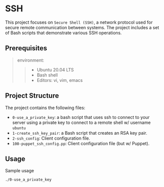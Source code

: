# SSH

This project focuses on `Secure Shell (SSH)`, a network protocol used for secure remote communication between systems. The project includes a set of Bash scripts that demonstrate various SSH operations.

## Prerequisites
> environment:  
>> - Ubuntu 20.04 LTS  
>> - Bash shell  
>> - Editors: vi, vim, emacs  


## Project Structure

The project contains the following files:

- `0-use_a_private_key`: a bash script that uses ssh to connect to your server using a private key to connect to a remote shell w/ username `ubuntu`  
- `1-create_ssh_key_pair`: a Bash script that creates an RSA key pair.  
- `2-ssh_config`:  Client configuration file.  
- `100-puppet_ssh_config.pp`:  Client configuration file (but w/ Puppet).  


## Usage
Sample usage

   ```
   ./0-use_a_private_key
   ```
